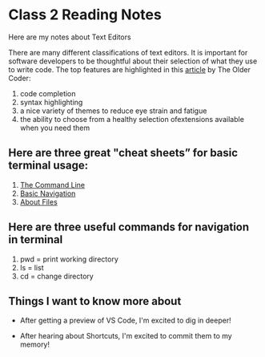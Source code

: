 # Class 2 Reading Notes

Here are my notes about Text Editors

There are many different classifications of text editors. It is important for software developers to be thoughtful about their selection of what they use to write code. The top features are highlighted in this [article](https://codefellows.github.io/code-102-guide/curriculum/class-02/Choosing-A-Text-Editor--The-Older-Coder.pdf) by The Older Coder:

1. code completion
2. syntax highlighting
3. a nice variety of themes to reduce eye strain and fatigue
4. the ability to choose from a healthy selection ofextensions available when you need them

## Here are three great "cheat sheets” for basic terminal usage:

1. [The Command Line](https://ryanstutorials.net/linuxtutorial/commandline.php)
2. [Basic Navigation](https://ryanstutorials.net/linuxtutorial/navigation.php)
3. [About Files](https://ryanstutorials.net/linuxtutorial/aboutfiles.php)

## Here are three useful commands for navigation in terminal

1. pwd = print working directory
2. ls = list
3. cd = change directory

## Things I want to know more about

- After getting a preview of VS Code, I'm excited to dig in deeper!

- After hearing about Shortcuts, I'm excited to commit them to my memory! 
